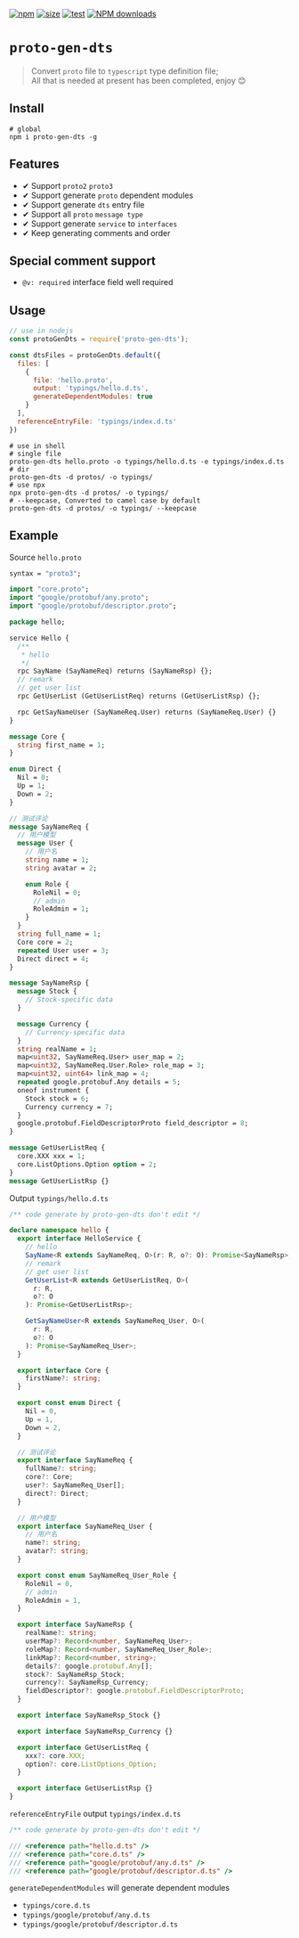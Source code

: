 [npm]: https://img.shields.io/npm/v/proto-gen-dts
[npm-url]: https://www.npmjs.com/package/proto-gen-dts
[download]: http://img.shields.io/npm/dm/proto-gen-dts.svg?style=flat
[test]: https://github.com/planjs/stan/actions/workflows/test.yml/badge.svg
[size]: https://packagephobia.now.sh/badge?p=proto-gen-dts
[size-url]: https://packagephobia.now.sh/result?p=proto-gen-dts

[![npm][npm]][npm-url]
[![size][size]][size-url]
[![test][test]][test]
[![NPM downloads][download]][npm-url]

# `proto-gen-dts`

> Convert `proto` file to `typescript` type definition file;   
> All that is needed at present has been completed,  enjoy 😊

## Install

```shell
# global
npm i proto-gen-dts -g
```

## Features
* ✔︎ Support `proto2` `proto3`
* ✔︎ Support generate `proto` dependent modules 
* ✔︎ Support generate `dts` entry file
* ✔︎ Support all `proto` `message type`
* ✔︎ Support generate `service` to `interfaces`
* ✔︎ Keep generating comments and order

## Special comment support
- `@v: required` interface field well required

## Usage

```js
// use in nodejs
const protoGenDts = require('proto-gen-dts');

const dtsFiles = protoGenDts.default({
  files: [
    {
      file: 'hello.proto',
      output: 'typings/hello.d.ts',
      generateDependentModules: true
    }
  ],
  referenceEntryFile: 'typings/index.d.ts'
})
```

```shell
# use in shell
# single file
proto-gen-dts hello.proto -o typings/hello.d.ts -e typings/index.d.ts
# dir
proto-gen-dts -d protos/ -o typings/
# use npx
npx proto-gen-dts -d protos/ -o typings/
# --keepcase, Converted to camel case by default
proto-gen-dts -d protos/ -o typings/ --keepcase
```

## Example
Source `hello.proto`
```proto
syntax = "proto3";

import "core.proto";
import "google/protobuf/any.proto";
import "google/protobuf/descriptor.proto";

package hello;

service Hello {
  /**
   * hello
   */
  rpc SayName (SayNameReq) returns (SayNameRsp) {};
  // remark
  // get user list
  rpc GetUserList (GetUserListReq) returns (GetUserListRsp) {};

  rpc GetSayNameUser (SayNameReq.User) returns (SayNameReq.User) {}
}

message Core {
  string first_name = 1;
}

enum Direct {
  Nil = 0;
  Up = 1;
  Down = 2;
}

// 测试评论
message SayNameReq {
  // 用户模型
  message User {
    // 用户名
    string name = 1;
    string avatar = 2;

    enum Role {
      RoleNil = 0;
      // admin
      RoleAdmin = 1;
    }
  }
  string full_name = 1;
  Core core = 2;
  repeated User user = 3;
  Direct direct = 4;
}

message SayNameRsp {
  message Stock {
    // Stock-specific data
  }

  message Currency {
    // Currency-specific data
  }
  string realName = 1;
  map<uint32, SayNameReq.User> user_map = 2;
  map<uint32, SayNameReq.User.Role> role_map = 3;
  map<uint32, uint64> link_map = 4;
  repeated google.protobuf.Any details = 5;
  oneof instrument {
    Stock stock = 6;
    Currency currency = 7;
  }
  google.protobuf.FieldDescriptorProto field_descriptor = 8;
}

message GetUserListReq {
  core.XXX xxx = 1;
  core.ListOptions.Option option = 2;
}
message GetUserListRsp {}
```
Output `typings/hello.d.ts`
```typescript
/** code generate by proto-gen-dts don't edit */

declare namespace hello {
  export interface HelloService {
    // hello
    SayName<R extends SayNameReq, O>(r: R, o?: O): Promise<SayNameRsp>;
    // remark
    // get user list
    GetUserList<R extends GetUserListReq, O>(
      r: R,
      o?: O
    ): Promise<GetUserListRsp>;

    GetSayNameUser<R extends SayNameReq_User, O>(
      r: R,
      o?: O
    ): Promise<SayNameReq_User>;
  }

  export interface Core {
    firstName?: string;
  }

  export const enum Direct {
    Nil = 0,
    Up = 1,
    Down = 2,
  }

  // 测试评论
  export interface SayNameReq {
    fullName?: string;
    core?: Core;
    user?: SayNameReq_User[];
    direct?: Direct;
  }

  // 用户模型
  export interface SayNameReq_User {
    // 用户名
    name?: string;
    avatar?: string;
  }

  export const enum SayNameReq_User_Role {
    RoleNil = 0,
    // admin
    RoleAdmin = 1,
  }

  export interface SayNameRsp {
    realName?: string;
    userMap?: Record<number, SayNameReq_User>;
    roleMap?: Record<number, SayNameReq_User_Role>;
    linkMap?: Record<number, string>;
    details?: google.protobuf.Any[];
    stock?: SayNameRsp_Stock;
    currency?: SayNameRsp_Currency;
    fieldDescriptor?: google.protobuf.FieldDescriptorProto;
  }

  export interface SayNameRsp_Stock {}

  export interface SayNameRsp_Currency {}

  export interface GetUserListReq {
    xxx?: core.XXX;
    option?: core.ListOptions_Option;
  }

  export interface GetUserListRsp {}
}

```

`referenceEntryFile` output `typings/index.d.ts`
```typescript
/** code generate by proto-gen-dts don't edit */

/// <reference path="hello.d.ts" />
/// <reference path="core.d.ts" />
/// <reference path="google/protobuf/any.d.ts" />
/// <reference path="google/protobuf/descriptor.d.ts" />
```

`generateDependentModules` will generate dependent modules
- `typings/core.d.ts`
- `typings/google/protobuf/any.d.ts`
- `typings/google/protobuf/descriptor.d.ts`
